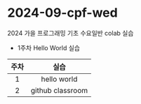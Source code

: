 # 2024-09-cpf-wed
2024 가을 프로그래밍 기초 수요일반 colab 실습

* 1주차 Hello World 실습

| 주차 | 실습 |
|:-----:|:------:|
|1  | hello world |
|2 | github classroom |
